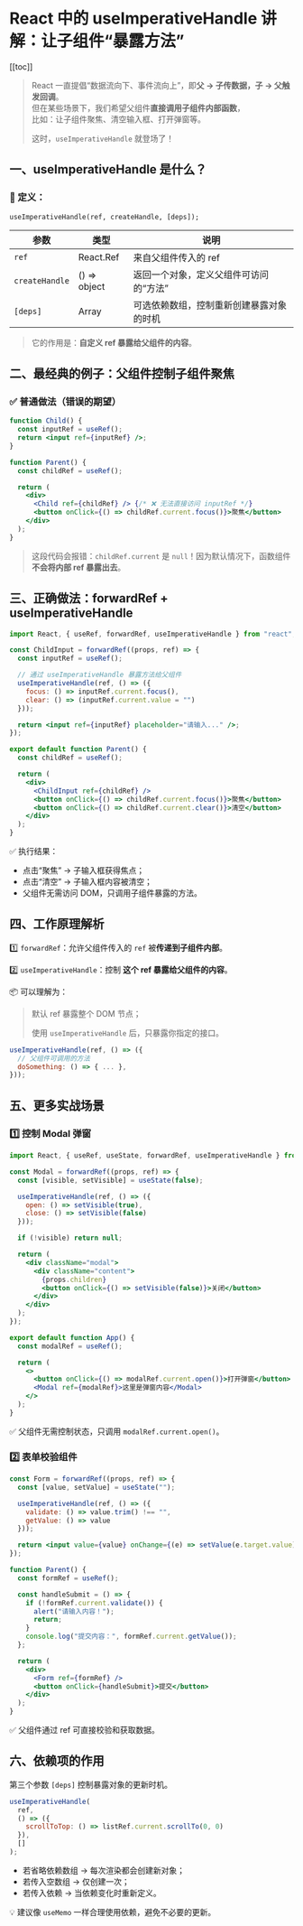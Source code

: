 # React 中的 useImperativeHandle 讲解：让子组件“暴露方法”

[[toc]]

> React 一直提倡“数据流向下、事件流向上”，即**父 → 子传数据，子 → 父触发回调**。  
> 但在某些场景下，我们希望父组件**直接调用子组件内部函数**，  
> 比如：让子组件聚焦、清空输入框、打开弹窗等。
>
> 这时，`useImperativeHandle` 就登场了！

## 一、useImperativeHandle 是什么？

### 📘 定义：

```tsx
useImperativeHandle(ref, createHandle, [deps]);
```

| 参数           | 类型         | 说明                                     |
| -------------- | ------------ | ---------------------------------------- |
| `ref`          | React.Ref    | 来自父组件传入的 ref                     |
| `createHandle` | () => object | 返回一个对象，定义父组件可访问的“方法”   |
| `[deps]`       | Array        | 可选依赖数组，控制重新创建暴露对象的时机 |

> 它的作用是：**自定义 ref 暴露给父组件的内容**。

## 二、最经典的例子：父组件控制子组件聚焦

### ✅ 普通做法（错误的期望）

```jsx
function Child() {
  const inputRef = useRef();
  return <input ref={inputRef} />;
}

function Parent() {
  const childRef = useRef();

  return (
    <div>
      <Child ref={childRef} /> {/* ❌ 无法直接访问 inputRef */}
      <button onClick={() => childRef.current.focus()}>聚焦</button>
    </div>
  );
}
```

> 这段代码会报错：`childRef.current` 是 `null`！因为默认情况下，函数组件**不会将内部 ref 暴露出去**。

## 三、正确做法：forwardRef + useImperativeHandle

```jsx
import React, { useRef, forwardRef, useImperativeHandle } from "react";

const ChildInput = forwardRef((props, ref) => {
  const inputRef = useRef();

  // 通过 useImperativeHandle 暴露方法给父组件
  useImperativeHandle(ref, () => ({
    focus: () => inputRef.current.focus(),
    clear: () => (inputRef.current.value = "")
  }));

  return <input ref={inputRef} placeholder="请输入..." />;
});

export default function Parent() {
  const childRef = useRef();

  return (
    <div>
      <ChildInput ref={childRef} />
      <button onClick={() => childRef.current.focus()}>聚焦</button>
      <button onClick={() => childRef.current.clear()}>清空</button>
    </div>
  );
}
```

✅ 执行结果：

- 点击“聚焦” → 子输入框获得焦点；
- 点击“清空” → 子输入框内容被清空；
- 父组件无需访问 DOM，只调用子组件暴露的方法。

## 四、工作原理解析

1️⃣ `forwardRef`：允许父组件传入的 `ref` 被**传递到子组件内部**。

2️⃣ `useImperativeHandle`：控制 **这个 ref 暴露给父组件的内容**。

📦 可以理解为：

> 默认 ref 暴露整个 DOM 节点；
>
> 使用 `useImperativeHandle` 后，只暴露你指定的接口。

```js
useImperativeHandle(ref, () => ({
  // 父组件可调用的方法
  doSomething: () => { ... },
}));
```

## 五、更多实战场景

### 1️⃣ 控制 Modal 弹窗

```jsx
import React, { useRef, useState, forwardRef, useImperativeHandle } from "react";

const Modal = forwardRef((props, ref) => {
  const [visible, setVisible] = useState(false);

  useImperativeHandle(ref, () => ({
    open: () => setVisible(true),
    close: () => setVisible(false)
  }));

  if (!visible) return null;

  return (
    <div className="modal">
      <div className="content">
        {props.children}
        <button onClick={() => setVisible(false)}>关闭</button>
      </div>
    </div>
  );
});

export default function App() {
  const modalRef = useRef();

  return (
    <>
      <button onClick={() => modalRef.current.open()}>打开弹窗</button>
      <Modal ref={modalRef}>这里是弹窗内容</Modal>
    </>
  );
}
```

✅ 父组件无需控制状态，只调用 `modalRef.current.open()`。

### 2️⃣ 表单校验组件

```jsx
const Form = forwardRef((props, ref) => {
  const [value, setValue] = useState("");

  useImperativeHandle(ref, () => ({
    validate: () => value.trim() !== "",
    getValue: () => value
  }));

  return <input value={value} onChange={(e) => setValue(e.target.value)} />;
});

function Parent() {
  const formRef = useRef();

  const handleSubmit = () => {
    if (!formRef.current.validate()) {
      alert("请输入内容！");
      return;
    }
    console.log("提交内容：", formRef.current.getValue());
  };

  return (
    <div>
      <Form ref={formRef} />
      <button onClick={handleSubmit}>提交</button>
    </div>
  );
}
```

✅ 父组件通过 ref 可直接校验和获取数据。

## 六、依赖项的作用

第三个参数 `[deps]` 控制暴露对象的更新时机。

```jsx
useImperativeHandle(
  ref,
  () => ({
    scrollToTop: () => listRef.current.scrollTo(0, 0)
  }),
  []
);
```

- 若省略依赖数组 → 每次渲染都会创建新对象；
- 若传入空数组 → 仅创建一次；
- 若传入依赖 → 当依赖变化时重新定义。

💡 建议像 `useMemo` 一样合理使用依赖，避免不必要的更新。
